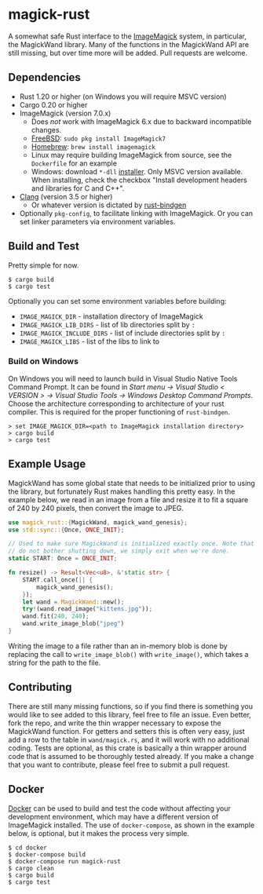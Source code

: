 # magick-rust

A somewhat safe Rust interface to the [ImageMagick](http://www.imagemagick.org/) system, in particular, the MagickWand library. Many of the functions in the MagickWand API are still missing, but over time more will be added. Pull requests are welcome.

## Dependencies

* Rust 1.20 or higher (on Windows you will require MSVC version)
* Cargo 0.20 or higher
* ImageMagick (version 7.0.x)
    - Does _not_ work with ImageMagick 6.x due to backward incompatible changes.
    - [FreeBSD](https://www.freebsd.org): `sudo pkg install ImageMagick7`
    - [Homebrew](http://brew.sh): `brew install imagemagick`
    - Linux may require building ImageMagick from source, see the `Dockerfile` for an example
    - Windows: download `*-dll` [installer](https://www.imagemagick.org/script/binary-releases.php#windows). Only MSVC version available. When installing, check the checkbox "Install development headers and libraries for C and C++".
* [Clang](https://clang.llvm.org) (version 3.5 or higher)
    - Or whatever version is dictated by [rust-bindgen](https://github.com/servo/rust-bindgen)
* Optionally `pkg-config`, to facilitate linking with ImageMagick. Or you can set linker parameters via environment variables.

## Build and Test

Pretty simple for now.

```
$ cargo build
$ cargo test
```

Optionally you can set some environment variables before building:
* `IMAGE_MAGICK_DIR` - installation directory of ImageMagick
* `IMAGE_MAGICK_LIB_DIRS` - list of lib directories split by `:`
* `IMAGE_MAGICK_INCLUDE_DIRS` - list of include directories split by `:`
* `IMAGE_MAGICK_LIBS` - list of the libs to link to

### Build on Windows

On Windows you will need to launch build in Visual Studio Native Tools Command Prompt.
It can be found in *Start menu -> Visual Studio < VERSION > -> Visual Studio Tools -> Windows Desktop Command Prompts*.
Choose the architecture corresponding to architecture of your rust compiler.
This is required for the proper functioning of `rust-bindgen`.

```
> set IMAGE_MAGICK_DIR=<path to ImageMagick installation directory>
> cargo build
> cargo test
```

## Example Usage

MagickWand has some global state that needs to be initialized prior to using the library, but fortunately Rust makes handling this pretty easy. In the example below, we read in an image from a file and resize it to fit a square of 240 by 240 pixels, then convert the image to JPEG.

```rust
use magick_rust::{MagickWand, magick_wand_genesis};
use std::sync::{Once, ONCE_INIT};

// Used to make sure MagickWand is initialized exactly once. Note that we
// do not bother shutting down, we simply exit when we're done.
static START: Once = ONCE_INIT;

fn resize() -> Result<Vec<u8>, &'static str> {
    START.call_once(|| {
        magick_wand_genesis();
    });
    let wand = MagickWand::new();
    try!(wand.read_image("kittens.jpg"));
    wand.fit(240, 240);
    wand.write_image_blob("jpeg")
}
```

Writing the image to a file rather than an in-memory blob is done by replacing the call to `write_image_blob()` with `write_image()`, which takes a string for the path to the file.

## Contributing

There are still many missing functions, so if you find there is something you would like to see added to this library, feel free to file an issue. Even better, fork the repo, and write the thin wrapper necessary to expose the MagickWand function. For getters and setters this is often very easy, just add a row to the table in `wand/magick.rs`, and it will work with no additional coding. Tests are optional, as this crate is basically a thin wrapper around code that is assumed to be thoroughly tested already. If you make a change that you want to contribute, please feel free to submit a pull request.

## Docker

[Docker](https://www.docker.com) can be used to build and test the code without affecting your development environment, which may have a different version of ImageMagick installed. The use of `docker-compose`, as shown in the example below, is optional, but it makes the process very simple.

```
$ cd docker
$ docker-compose build
$ docker-compose run magick-rust
$ cargo clean
$ cargo build
$ cargo test
```
